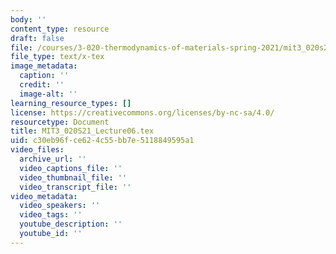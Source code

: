 ```yaml
---
body: ''
content_type: resource
draft: false
file: /courses/3-020-thermodynamics-of-materials-spring-2021/mit3_020s21_lecture06.tex
file_type: text/x-tex
image_metadata:
  caption: ''
  credit: ''
  image-alt: ''
learning_resource_types: []
license: https://creativecommons.org/licenses/by-nc-sa/4.0/
resourcetype: Document
title: MIT3_020S21_Lecture06.tex
uid: c30eb96f-ce62-4c55-bb7e-5118849595a1
video_files:
  archive_url: ''
  video_captions_file: ''
  video_thumbnail_file: ''
  video_transcript_file: ''
video_metadata:
  video_speakers: ''
  video_tags: ''
  youtube_description: ''
  youtube_id: ''
---
```


